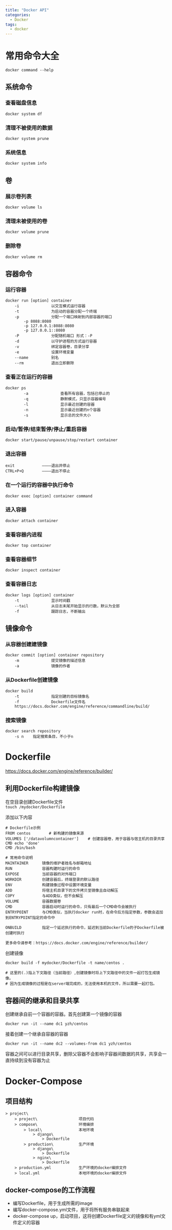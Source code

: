 ```yaml
---
title: "Docker API"
categories:
  - Docker
tags:
  - docker
---
```



# **常用命令大全**
```docker command --help```
## 系统命令
### 查看磁盘信息
```docker system df```
### 清理不被使用的数据
```docker system prune```
### 系统信息
```docker system info```
## 卷
### 展示卷列表
```docker volume ls```
### 清理未被使用的卷
```docker volume prune```
### 删除卷
```docker volume rm```
## 容器命令
### 运行容器
```
docker run [option] container
    -i              以交互模式运行容器
    -t              为启动的容器分配一个终端
    -p              分配一个端口映射到内部容器的端口
        -p 8088:8080
        -p 127.0.0.1:8088:8080
        -p 127.0.0.1::8080
    -P              分配随机端口 形式：-P
    -d              以守护进程的方式运行容器
    -v              绑定容器卷，目录分享
    -e              设置环境变量
    --name          别名
    --rm            退出立即删除
```
### 查看正在运行的容器
```
docker ps
        -a              查看所有容器，包括已停止的
        -q              静默模式，只显示容器编号
        -l              显示最近创建的容器
        -n              显示最近创建的n个容器
        -s              显示总的文件大小
```
### 启动/暂停/结束暂停/停止/重启容器
```docker start/pause/unpause/stop/restart container```
### 退出容器
```
exit            ————退出并停止
CTRL+P+Q        ————退出不停止
```
### 在一个运行的容器中执行命令
```docker exec [option] container command```
### 进入容器
```docker attach container```
### 查看容器内进程
```docker top container```
### 查看容器细节
```docker inspect container```
### 查看容器日志
```
docker logs [option] container
    -t              显示时间戳
    --tail          从日志末尾开始显示的行数，默认为全部
    -f              跟踪日志，不断输出
```
## 镜像命令
### 从容器创建建镜像
```
docker commit [option] container repository
    -m              提交镜像的描述信息
    -a              镜像的作者
```
### 从Dockerfile创建镜像
```
docker build
    -t              指定创建的目标镜像名
    -f              Dockerfile文件名
    https://docs.docker.com/engine/reference/commandline/build/
```
### 搜索镜像
```
docker search repository
    -s n    指定搜索条目，不小于n
```
# **Dockerfile**
https://docs.docker.com/engine/reference/builder/

## 利用Dockerfile构建镜像
在空目录创建Dockerfile文件    
```touch /mydocker/Dockerfile```

添加以下内容
```
# Dockerfile示例
FROM centos        # 新构建的镜像来源
VOLUMES ['/datavolumncontainer']    # 创建容器卷，用于容器与宿主机的目录共享
CMD echo 'done'
CMD /bin/bash

# 常用命令说明
MAINTAINER      镜像的维护者姓名与邮箱地址
RUN             容器构建时运行的命令
EXPOSE          当前容器的对外端口
WORKDIR         创建容器后，终端登录的默认路径
ENV             构建镜像过程中设置环境变量
ADD             将宿主机目录下的文件拷贝至镜像且自动解压
COPY            与ADD类似，但不会解压
VOLUME          容器数据卷
CMD             容器启动时运行的命令，只有最后一个CMD命令会被执行
ENTRYPOINT      与CMD类似，当执行docker run时，在命令后方指定参数，参数会追加到ENTRYPOINT指定的命令中

ONBUILD         指定一个延迟执行的命令，延迟到当前Dockerfile的子Dockerfile被创建时执行

更多命令请参考：https://docs.docker.com/engine/reference/builder/
```
创建镜像
```
docker build -f mydocker/Dockerfile -t name/centos .

# 这里的(.)指上下文路径（当前路径）,创建镜像时将上下文路径中的文件一起打包生成镜像。
# 因为生成镜像的过程是在server端完成的，无法使用本机的文件，所以需要一起打包。
```
## 容器间的继承和目录共享
创建继承自前一个容器的容器。首先创建第一个镜像的容器
```
docker run -it --name dc1 yzh/centos
```
接着创建一个继承自容器的容器
```
docker run -it --name dc2 --volumes-from dc1 yzh/centos
```
容器之间可以进行目录共享，删除父容器不会影响子容器间数据的共享，共享会一直持续到没有容器为止

# **Docker-Compose**
## 项目结构
```
> project\
    > project\                  项目代码
    > compose\                  环境编排
        > local\                本地环境
            > django\
                > Dockerfile           
        > production\           生产环境
            > django\
                > Dockerfile           
            > nginx\
                > Dockerfile
    > production.yml            生产环境的docker编排文件
    > local.yml                 本地环境的docker编排文件
```
## docker-compose的工作流程
+ 编写Dockerfile，用于生成所需的image
+ 编写docker-compose.yml文件，用于将所有服务串联起来
+ docker-compose up，启动项目，这将创建Dockerfile定义的镜像和有yml文件定义的容器
